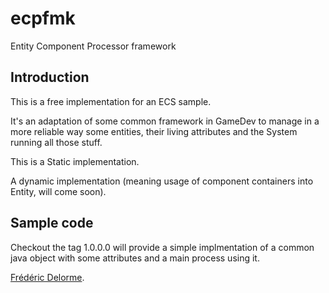 # ecpfmk

Entity Component Processor framework


## Introduction

This is a free implementation for an ECS sample.

It's an adaptation of some common framework in GameDev to manage in a more reliable 
way some entities, their living attributes and the System running all those stuff.

This is a Static implementation.

A dynamic implementation (meaning usage of component containers into Entity, will 
come soon).


## Sample code

Checkout the tag 1.0.0.0 will provide a simple implmentation of a common java object 
with some attributes and a main process using it. 



[Frédéric Delorme](frederic.delorme@ge.com "contact the author").
